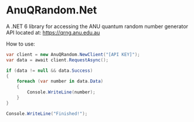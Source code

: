 # AnuQRandom.Net
A .NET 6 library for accessing the ANU quantum random number generator API located at: https://qrng.anu.edu.au

How to use:

```C#
var client = new AnuQRandom.NewClient("[API KEY]");
var data = await client.RequestAsync();

if (data != null && data.Success)
{
	foreach (var number in data.Data)
	{
		Console.WriteLine(number);
	}
}

Console.WriteLine("Finished!");

```
